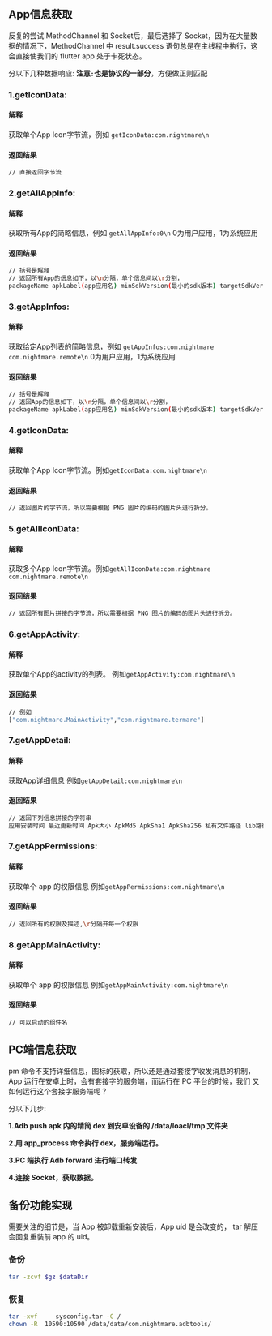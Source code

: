 ## App信息获取
反复的尝试 MethodChannel 和 Socket后，最后选择了 Socket，因为在大量数据的情况下，MethodChannel 中 result.success 语句总是在主线程中执行，这
会直接使我们的 flutter app 处于卡死状态。

分以下几种数据响应:
**注意`:`也是协议的一部分**，方便做正则匹配

### 1.getIconData:
#### 解释
获取单个App Icon字节流，例如 `getIconData:com.nightmare\n`
#### 返回结果
```sh
// 直接返回字节流
```

### 2.getAllAppInfo:
#### 解释
获取所有App的简略信息，例如 `getAllAppInfo:0\n`
0为用户应用，1为系统应用

#### 返回结果
```sh
// 括号是解释
// 返回所有App的信息如下，以\n分隔，单个信息间以\r分割，
packageName apkLabel(app应用名) minSdkVersion(最小的sdk版本) targetSdkVersion(目标的sdk版本) versionName(版本名称) versionCode(版本号) enabled(是否启用) hide(是否被隐藏) uid apkPath
```

### 3.getAppInfos:
#### 解释
获取给定App列表的简略信息，例如 `getAppInfos:com.nightmare com.nightmare.remote\n`
0为用户应用，1为系统应用

#### 返回结果
```sh
// 括号是解释
// 返回App的信息如下，以\n分隔，单个信息间以\r分割，
packageName apkLabel(app应用名) minSdkVersion(最小的sdk版本) targetSdkVersion(目标的sdk版本) versionName(版本名称) versionCode(版本号) enabled(是否启用) hide(是否被隐藏) uid apkPath
```
### 4.getIconData:

#### 解释
获取单个App Icon字节流。例如`getIconData:com.nightmare\n`

#### 返回结果
```sh
// 返回图片的字节流，所以需要根据 PNG 图片的编码的图片头进行拆分。
```
### 5.getAllIconData:

#### 解释
获取多个App Icon字节流。例如`getAllIconData:com.nightmare com.nightmare.remote\n`

#### 返回结果
```sh
// 返回所有图片拼接的字节流，所以需要根据 PNG 图片的编码的图片头进行拆分。
```

### 6.getAppActivity:

#### 解释
获取单个App的activity的列表。
例如`getAppActivity:com.nightmare\n`
#### 返回结果
```sh
// 例如
["com.nightmare.MainActivity","com.nightmare.termare"]
```

### 7.getAppDetail:

#### 解释
获取App详细信息
例如`getAppDetail:com.nightmare\n`
#### 返回结果
```sh
// 返回下列信息拼接的字符串
应用安装时间 最近更新时间 Apk大小 ApkMd5 ApkSha1 ApkSha256 私有文件路径 lib路径
```
### 7.getAppPermissions:
#### 解释
获取单个 app 的权限信息
例如`getAppPermissions:com.nightmare\n`
#### 返回结果
```sh
// 返回所有的权限及描述,\r分隔开每一个权限
```
### 8.getAppMainActivity:
#### 解释
获取单个 app 的权限信息
例如`getAppMainActivity:com.nightmare\n`
#### 返回结果
```sh
// 可以启动的组件名
```
## PC端信息获取
pm 命令不支持详细信息，图标的获取，所以还是通过套接字收发消息的机制，
App 运行在安卓上时，会有套接字的服务端，而运行在 PC 平台的时候，我们
又如何运行这个套接字服务端呢？

分以下几步:

**1.Adb push apk 内的精简 dex 到安卓设备的 /data/loacl/tmp 文件夹**

**2.用 app_process 命令执行 dex，服务端运行。**

**3.PC 端执行 Adb forward 进行端口转发**

**4.连接 Socket，获取数据。**

## 备份功能实现
需要关注的细节是，当 App 被卸载重新安装后，App uid 是会改变的，
tar 解压会回复重装前 app 的 uid。

### 备份
```sh
tar -zcvf $gz $dataDir
```

### 恢复
```sh
tar -xvf     sysconfig.tar -C /
chown -R  10590:10590 /data/data/com.nightmare.adbtools/
```